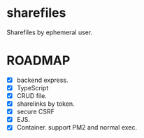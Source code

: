 # sharefiles
Sharefiles by ephemeral user.

# ROADMAP

- [X] backend express.
- [X] TypeScript
- [X] CRUD file.
- [X] sharelinks by token.
- [X] secure CSRF
- [X] EJS.
- [X] Container. support PM2 and normal exec.
